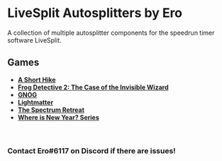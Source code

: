 # LiveSplit Autosplitters by Ero
A collection of multiple autosplitter components for the speedrun timer software LiveSplit.

## Games
* **[A Short Hike](https://github.com/just-ero/LiveSplit-Autosplitters/blob/master/A%20Short%20Hike/README.md)**  
* **[Frog Detective 2: The Case of the Invisible Wizard](https://github.com/just-ero/LiveSplit-Autosplitters/tree/master/Frog%20Detective%202/README.md)**  
* **[GNOG](https://github.com/just-ero/LiveSplit-Autosplitters/tree/master/GNOG/README.md)**  
* **[Lightmatter](https://github.com/just-ero/LiveSplit-Autosplitters/tree/master/Lightmatter/README.md)**  
* **[The Spectrum Retreat](https://github.com/just-ero/LiveSplit-Autosplitters/blob/master/The%20Spectrum%20Retreat/README.md)**  
* **[Where is New Year? Series](https://github.com/just-ero/LiveSplit-Autosplitters/blob/master/Where%20is%20New%20Year%3F/README.md)**  
​  
​
### Contact Ero#6117 on Discord if there are issues!
